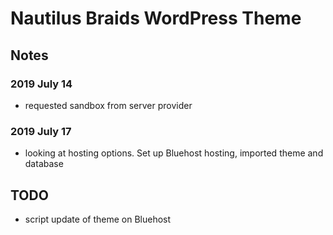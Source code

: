 Nautilus Braids WordPress Theme
===============================

Notes
-----

### 2019 July 14

* requested sandbox from server provider

### 2019 July 17

* looking at hosting options. Set up Bluehost hosting, imported theme and database

## TODO

* script update of theme on Bluehost

